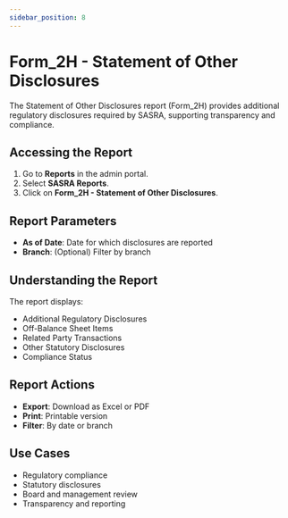 ```yaml
---
sidebar_position: 8
---
```


# Form_2H - Statement of Other Disclosures

The Statement of Other Disclosures report (Form_2H) provides additional regulatory disclosures required by SASRA, supporting transparency and compliance.

## Accessing the Report

1. Go to **Reports** in the admin portal.
2. Select **SASRA Reports**.
3. Click on **Form_2H - Statement of Other Disclosures**.

## Report Parameters

- **As of Date**: Date for which disclosures are reported
- **Branch**: (Optional) Filter by branch

## Understanding the Report

The report displays:
- Additional Regulatory Disclosures
- Off-Balance Sheet Items
- Related Party Transactions
- Other Statutory Disclosures
- Compliance Status

## Report Actions

- **Export**: Download as Excel or PDF
- **Print**: Printable version
- **Filter**: By date or branch

## Use Cases

- Regulatory compliance
- Statutory disclosures
- Board and management review
- Transparency and reporting 